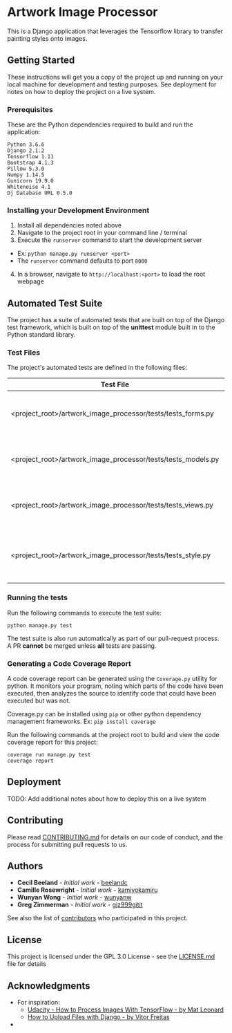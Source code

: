 # Artwork Image Processor

This is a Django application that leverages the Tensorflow library to transfer painting styles onto images.

## Getting Started

These instructions will get you a copy of the project up and running on your local machine for development and testing purposes. See deployment for notes on how to deploy the project on a live system.

### Prerequisites

These are the Python dependencies required to build and run the application:
```
Python 3.6.6
Django 2.1.2
Tensorflow 1.11
Bootstrap 4.1.3
Pillow 5.3.0
Numpy 1.14.5
Gunicorn 19.9.0
Whitenoise 4.1
Dj Database URL 0.5.0
```

### Installing your Development Environment

1. Install all dependencies noted above
2. Navigate to the project root in your command line / terminal 
3. Execute the `runserver` command to start the development server 
  - Ex: `python manage.py runserver <port>` 
  - The `runserver` command defaults to port `8000`
4. In a browser, navigate to `http://localhost:<port>` to load the root webpage

## Automated Test Suite

The project has a suite of automated tests that are built on top of the Django test framework, which is built on top of the **unittest** module built in to the Python standard library.

### Test Files 

The project's automated tests are defined in the following files:

| Test File                                                          | Description                                                |
|--------------------------------------------------------------------|------------------------------------------------------------|
| &lt;project_root&gt;/artwork_image_processor/tests/tests_forms.py  | Tests validating Django forms in the project               |
| &lt;project_root&gt;/artwork_image_processor/tests/tests_models.py | Tests validating Django models in the project              |
| &lt;project_root&gt;/artwork_image_processor/tests/tests_views.py  | Tests validating Django views in the project               |
| &lt;project_root&gt;/artwork_image_processor/tests/tests_style.py  | Tests validating the Image Processing logic in the project |

### Running the tests

Run the following commands to execute the test suite:

```
python manage.py test
```

The test suite is also run automatically as part of our pull-request process. A PR **cannot** be merged unless **all** tests are passing.

### Generating a Code Coverage Report

A code coverage report can be generated using the `Coverage.py` utility for python. It monitors your program, noting which parts of the code have been executed, then analyzes the source to identify code that could have been executed but was not.

Coverage.py can be installed using `pip` or other python dependency management frameworks. Ex: `pip install coverage`

Run the following commands at the project root to build and view the code coverage report for this project:
```
coverage run manage.py test
coverage report
```

## Deployment

TODO: Add additional notes about how to deploy this on a live system

## Contributing

Please read [CONTRIBUTING.md](CONTRIBUTING.md) for details on our code of conduct, and the process for submitting pull requests to us.

## Authors

* **Cecil Beeland** - *Initial work* - [beelandc](https://github.com/beelandc)
* **Camille Rosewright** - *Initial work* - [kamiyokamiru](https://github.com/kamiyokamiru)
* **Wunyan Wong** - *Initial work* - [wunyanw](https://github.com/wunyanw)
* **Greg Zimmerman** - *Initial work* - [gjz999gitit](https://github.com/gjz999gitit)


See also the list of [contributors](https://github.com/se491-fall2018-artwork-image-processor/artwork-image-processor/graphs/contributors) who participated in this project.

## License

This project is licensed under the GPL 3.0 License - see the [LICENSE.md](LICENSE.md) file for details

## Acknowledgments

* For inspiration: 
  * [Udacity - How to Process Images With TensorFlow - by Mat Leonard](https://blog.udacity.com/2018/04/how-to-process-images-with-tensorflow.html) 
  * [How to Upload Files with Django - by Vitor Freitas](https://simpleisbetterthancomplex.com/tutorial/2016/08/01/how-to-upload-files-with-django.html)
* 

